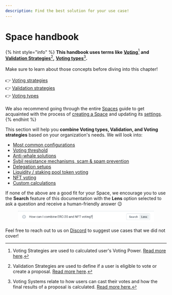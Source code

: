 ```yaml
---
description: Find the best solution for your use case!
---
```


# Space handbook

{% hint style="info" %}
**This handbook uses terms like** [**Voting**](#user-content-fn-1)[^1] **and** [**Validation Strategies**](#user-content-fn-2)[^2]**,** [**Voting types**](#user-content-fn-3)[^3]**.** \
\
Make sure to learn about those concepts before diving into this chapter! \
\
👉 [Voting strategies](../user-guides/strategies/voting-strategies.md)\
👉 [Validation strategies](../user-guides/strategies/validation-strategies.md)\
👉 [Voting t](../user-guides/proposals/voting-types.md)[ypes](../user-guides/proposals/voting-types.md)\
\
We also recommend going through the entire [Spaces](../user-guides/spaces/) guide to get acquainted with the process of [creating a Space](../user-guides/spaces/create/) and updating its [settings](../user-guides/spaces/settings.md).
{% endhint %}

This section will help you **combine Voting types, Validation, and Voting strategies** based on your organization's needs. We will look into:

* [Most common configurations](most-common.md)
* [Voting threshold](voting-threshold.md)
* [Anti-whale solutions](anti-whale.md)
* [Sybil resistance mechanisms, scam & spam prevention](sybil-resistance-scam-and-spam-prevention.md)
* [Delegation setups](delegation.md)
* [Liquidity / staking pool token voting](liquidity-staking-pool.md)
* [NFT voting](nft-voting/)
* [Custom calculations](custom-calculations.md)

If none of the above are a good fit for your Space, we encourage you to use the **Search** feature of this documentation with the **Lens** option selected to ask a question and receive a human-friendly answer :wink:

<figure><img src="../.gitbook/assets/Screenshot 2023-05-23 at 12.48.02.png" alt=""><figcaption></figcaption></figure>

Feel free to reach out to us on [Discord](https://discord.com/channels/707079246388133940/1090290400943677440) to suggest use cases that we did not cover!

[^1]: Voting Strategies are used to calculated user's Voting Power. [Read more here](../user-guides/strategies/voting-strategies.md).

[^2]: Validation Strategies are used to define if a user is eligible to vote or create a proposal. [Read more here](../user-guides/strategies/validation-strategies.md).

[^3]: Voting Systems relate to how users can cast their votes and how the final results of a proposal is calculated. [Read more here.](../user-guides/proposals/voting-types.md)
